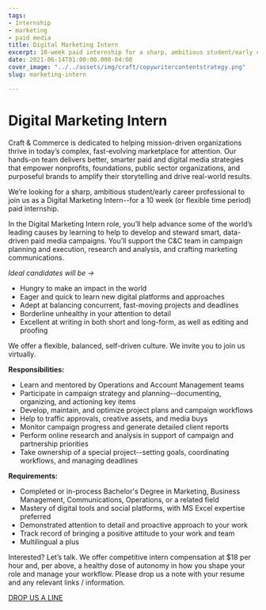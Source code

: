 ```yaml
---
tags:
- Internship
- marketing
- paid media
title: Digital Marketing Intern
excerpt: 10-week paid internship for a sharp, ambitious student/early career professional
date: 2021-06-14T01:00:00.000-04:00
cover_image: "../../assets/img/craft/copywritercontentstrategy.png"
slug: marketing-intern

---
```

##### 

# **Digital Marketing Intern**

Craft & Commerce is dedicated to helping mission-driven organizations thrive in today’s complex, fast-evolving marketplace for attention. Our hands-on team delivers better, smarter paid and digital media strategies that empower nonprofits, foundations, public sector organizations, and purposeful brands to amplify their storytelling and drive real-world results.

We’re looking for a sharp, ambitious student/early career professional to join us as a Digital Marketing Intern--for a 10 week (or flexible time period) paid internship.

In the Digital Marketing Intern role, you’ll help advance some of the world’s leading causes by learning to help to develop and steward smart, data-driven paid media campaigns. You’ll support the C&C team in campaign planning and execution, research and analysis, and crafting marketing communications.

_Ideal candidates will be ->_

* Hungry to make an impact in the world
* Eager and quick to learn new digital platforms and approaches
* Adept at balancing concurrent, fast-moving projects and deadlines
* Borderline unhealthy in your attention to detail
* Excellent at writing in both short and long-form, as well as editing and proofing

We offer a flexible, balanced, self-driven culture. We invite you to join us virtually.

**Responsibilities:**

* Learn and mentored by Operations and Account Management teams
* Participate in campaign strategy and planning--documenting, organizing, and actioning key items
* Develop, maintain, and optimize project plans and campaign workflows
* Help to traffic approvals, creative assets, and media buys
* Monitor campaign progress and generate detailed client reports
* Perform online research and analysis in support of campaign and partnership priorities
* Take ownership of a special project--setting goals, coordinating workflows, and managing deadlines

**Requirements:**

* Completed or in-process Bachelor's Degree in Marketing, Business Management, Communications, Operations, or a related field
* Mastery of digital tools and social platforms, with MS Excel expertise preferred
* Demonstrated attention to detail and proactive approach to your work
* Track record of bringing a positive attitude to your work and team
* Multilingual a plus

Interested? Let’s talk. We offer competitive intern compensation at $18 per hour and, per above, a healthy dose of autonomy in how you shape your role and manage your workflow. Please drop us a note with your resume and any relevant links / information.

[DROP US A LINE](mailto:karen@craftand.com "email")